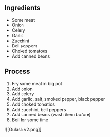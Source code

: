 ## Ingredients
- Some meat
- Onion
- Celery
- Garlic
- Zucchini
- Bell peppers
- Choked tomatoes
- Add canned beans
## Process
1. Fry some meat in big pot
2. Add onion
3. Add celery
4. Add garlic, salt, smoked pepper, black pepper
5. Add choked tomatios
6. Add zucchini, bell peppers
7. Add canned beans (wash them bofore)
8. Boil for some time

![[Gulash v2.png]]